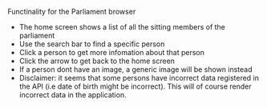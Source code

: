 Functinality for the Parliament browser
- The home screen shows a list of all the sitting members of the parliament
- Use the search bar to find a specific person
- Click a person to get more infomation about that person
- Click the arrow to get back to the home screen
- If a person dont have an image, a generic image will be shown instead
- Disclaimer: it seems that some persons have incorrect data registered in the API (i.e date of birth might be incorrect). This will of course render incorrect data in the application.
